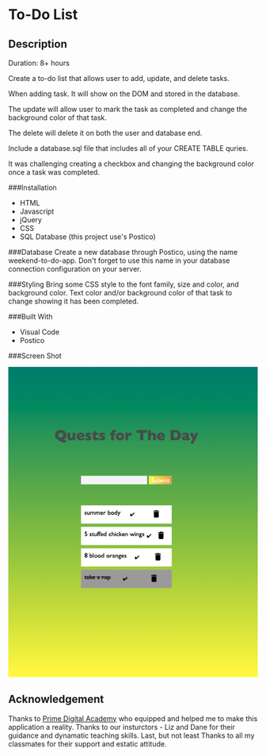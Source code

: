 # To-Do List


## Description
Duration: 8+ hours

Create a to-do list that allows user to add, update, and delete tasks.

When adding task. It will show on the DOM and stored in the database.

The update will allow user to mark the task as completed and change the background color of that task.

The delete will delete it on both the user and database end.

Include a database.sql file that includes all of your CREATE TABLE quries.

It was challenging creating a checkbox and changing the background color once a task was completed.

###Installation
- HTML
- Javascript
- jQuery
- CSS
- SQL Database (this project use's Postico)

###Database
Create a new database through Postico, using the name weekend-to-do-app. Don't forget to use this name in your database connection configuration on your server.

###Styling
Bring some CSS style to the font family, size and color, and background color. Text color and/or background color of that task to change showing it has been completed.

###Built With

- Visual Code
- Postico

###Screen Shot

![image](image/to-do-list.png)

## Acknowledgement

Thanks to [Prime Digital Academy](www.primeacademy.io) who equipped and helped me to make this application a reality. Thanks to our insturctors - Liz and Dane for their guidance and dynamatic teaching skills. Last, but not least Thanks to all my classmates for their support and estatic attitude.
